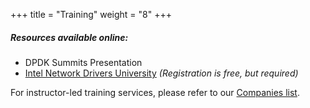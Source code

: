 +++
title = "Training"
weight = "8"
+++

##### Resources available online:

- DPDK Summits Presentation
- [Intel Network Drivers University](https://builders.intel.com/university/networkbuilders/coursescategory/dpdk) *(Registration is free, but required)*

For instructor-led training services, please refer to our [Companies list](http://dpdk.lfprojects.linuxfoundation.org/ecosystem/).
